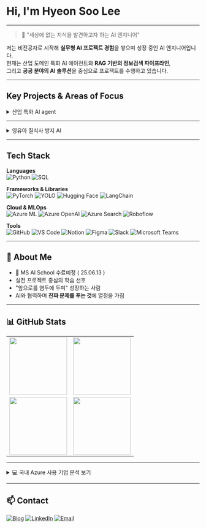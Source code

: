 # Hi, I'm Hyeon Soo Lee
---

> 🧭 "세상에 없는 지식을 발견하고자 하는 AI 엔지니어"

저는 비전공자로 시작해 **실무형 AI 프로젝트 경험**을 쌓으며 성장 중인 AI 엔지니어입니다.  
현재는 산업 도메인 특화 AI 에이전트와 **RAG 기반의 정보검색 파이프라인**,  
그리고 **공공 분야의 AI 솔루션**을 중심으로 프로젝트를 수행하고 있습니다.

---

##  Key Projects & Areas of Focus

<details>
<summary> 산업 특화 AI agent</summary>

> 공연 데이터를 기반으로 도메인 특화 정보를 추출하는 RAG 에이전트 개발  
>
> [![Azure Cognitive Search](https://img.shields.io/badge/Azure_Cognitive_Search-0078D4?style=flat-square&logo=microsoftazure&logoColor=white)](https://azure.microsoft.com/en-us/products/search/)
> [![Azure OpenAI](https://img.shields.io/badge/Azure_OpenAI-0089D6?style=flat-square&logo=openai&logoColor=white)](https://azure.microsoft.com/en-us/products/cognitive-services/openai-service/)
> [![LangChain](https://img.shields.io/badge/LangChain-black?style=flat-square)](https://www.langchain.com/)
>
> 🔗 [프로젝트 보기](https://github.com/AIM-Artificial-Intelligence-Momentum/RAG)

</details>

---

<details>
<summary> 영유아 질식사 방지 AI</summary>

> YOLO 기반 객체 탐지로 위험 자세를 실시간 감지하는 안전 솔루션  
>
> [![PyTorch](https://img.shields.io/badge/PyTorch-EE4C2C?style=flat-square&logo=pytorch&logoColor=white)](https://pytorch.org/)
> [![YOLOv8](https://img.shields.io/badge/YOLOv8-FFBF00?style=flat-square&logo=yolo&logoColor=black)](https://github.com/ultralytics/yolov8)
> [![Azure ML](https://img.shields.io/badge/Azure_ML-0078D4?style=flat-square&logo=microsoftazure&logoColor=white)](https://azure.microsoft.com/en-us/products/machine-learning/)
>
> 🔗 [프로젝트 보기](https://github.com/SafeBabyAI/main)

</details>

---


## Tech Stack

**Languages**  
![Python](https://img.shields.io/badge/Python-3776AB?style=flat-square&logo=python&logoColor=white)
![SQL](https://img.shields.io/badge/SQL-336791?style=flat-square&logo=postgresql&logoColor=white)

**Frameworks & Libraries**  
![PyTorch](https://img.shields.io/badge/PyTorch-EE4C2C?style=flat-square&logo=pytorch&logoColor=white)
![YOLO](https://img.shields.io/badge/YOLO-FFBF00?style=flat-square&logo=yolo&logoColor=black)
![Hugging Face](https://img.shields.io/badge/HuggingFace-FCC624?style=flat-square&logo=huggingface&logoColor=black)
![LangChain](https://img.shields.io/badge/LangChain-000000?style=flat-square)

**Cloud & MLOps**  
![Azure ML](https://img.shields.io/badge/Azure_ML-0078D4?style=flat-square&logo=microsoftazure&logoColor=white)
![Azure OpenAI](https://img.shields.io/badge/Azure_OpenAI-0078D4?style=flat-square&logo=openai&logoColor=white)
![Azure Search](https://img.shields.io/badge/Azure_Search-0078D4?style=flat-square&logo=microsoftazure&logoColor=white)
![Roboflow](https://img.shields.io/badge/Roboflow-5A67D8?style=flat-square)

**Tools**  
![GitHub](https://img.shields.io/badge/GitHub-181717?style=flat-square&logo=github)
![VS Code](https://img.shields.io/badge/VS_Code-007ACC?style=flat-square&logo=visualstudiocode&logoColor=white)
![Notion](https://img.shields.io/badge/Notion-000000?style=flat-square&logo=notion&logoColor=white)
![Figma](https://img.shields.io/badge/Figma-F24E1E?style=flat-square&logo=figma&logoColor=white)
![Slack](https://img.shields.io/badge/Slack-4A154B?style=flat-square&logo=slack&logoColor=white)
![Microsoft Teams](https://img.shields.io/badge/Microsoft_Teams-6264A7?style=flat-square&logo=microsoftteams&logoColor=white)

---

## 🌱 About Me

- 🏫 MS AI School 수료예정 ( 25.06.13 )
-  실전 프로젝트 중심의 학습 선호
-  "앞으로를 염두에 두며" 성장하는 사람
-  AI와 협력하며 **진짜 문제를 푸는 것**에 열정을 가짐

---
## 📊 GitHub Stats

<table align="center">
  <tr>
    <td>
      <img src="https://github-readme-stats.vercel.app/api?username=AIminions&show_icons=true&theme=radical&hide_title=true&include_all_commits=true&count_private=true" height="150"/>
    </td>
    <td>
      <img src="https://github-readme-stats.vercel.app/api/top-langs/?username=AIminions&layout=compact&theme=radical&hide_title=true" height="150"/>
    </td>
  </tr>
  <tr>
    <td>
      <img src="https://streak-stats.demolab.com?user=AIminions&theme=radical&hide_title=true" height="150"/>
    </td>
    <td>
      <img src="http://mazassumnida.wtf/api/v2/generate_badge?boj=wis725" height="150"/>
    </td>
  </tr>
</table>

---

<details>
<summary>💻 국내 Azure 사용 기업 분석 보기</summary>

<br>

| 기업명         | Azure 활용 분야                               | Azure 경력 인정 여부            | 비고 |
|----------------|-----------------------------------------------|----------------------------------|------|
| **삼성SDS**     | 멀티클라우드 기반 AI 플랫폼                  | △ 클라우드 전환 경력 우대        | FabriX를 Azure에 탑재, MS와 협력 |
| **LG CNS**     | Azure 기반 생성형 AI 솔루션 및 컨설팅        | ◎ Azure 경력 적극 인정           | Azure AD 운영, MS Launch Center 운영 |
| **SK텔레콤**     | Azure Edge Zone 기반 5G 엣지 클라우드        | ○ 클라우드 역량 우대             | Azure 엣지 클라우드 출시 협업 |
| **롯데정보통신** | Azure 기반 e커머스 이미지/로그 처리         | ○ Azure 활용 경험 우대           | 롯데그룹 디지털 전환 사례 보유 |
| **웅진**         | Azure 전환 및 라이선스 판매                  | ◎ Azure 프로젝트 경력자 채용     | Azure 영업 경력직 채용, 다수 프로젝트 수행 |
| **클루커스**     | Azure MSP, 데이터/AI/인프라                  | ◎ Azure 전문가 상시 채용         | Azure Digital Twins 기반 배터리 예측 수행 |
| **패스트파이브** | Azure 기반 MSP 및 퍼블릭 클라우드 운영       | ◎ Azure 경력 우대 채용           | 멀티클라우드 엔지니어 채용 중 (Azure 포함) |

</details>

---

## 📫 Contact
<!-- - 🌐 Blog: [yourblog.com](https://yourblog.com) -->
<!-- - 💼 LinkedIn: [linkedin.com/in/yourid](https://linkedin.com/in/yourid) -->
[![Blog](https://img.shields.io/badge/Blog-FF5722?style=for-the-badge&logo=velog&logoColor=white)](https://velog.io/@wis725/posts)
[![LinkedIn](https://img.shields.io/badge/LinkedIn-0A66C2?style=for-the-badge&logo=linkedin&logoColor=white)](https://www.linkedin.com/in/%ED%98%84%EC%88%98-%EC%9D%B4-356b45346/)
[![Email](https://img.shields.io/badge/Email-wis72531@gmail.com-D14836?style=for-the-badge&logo=gmail&logoColor=white)](mailto:wis72531@gmail.com)
